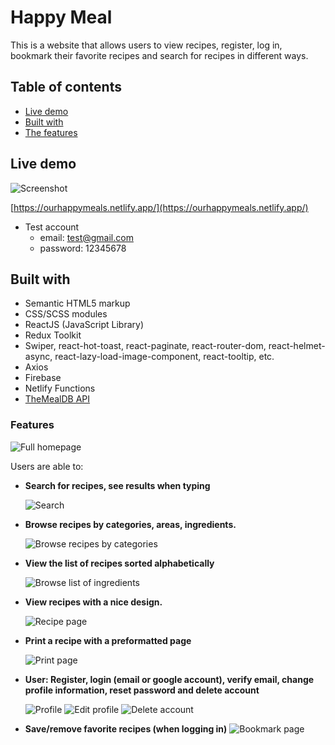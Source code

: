 # Happy Meal

This is a website that allows users to view recipes, register, log in, bookmark their favorite recipes and search for recipes in different ways.

## Table of contents

- [Live demo](#live-demo)
- [Built with](#built-with)
- [The features](#features)

## Live demo

![Screenshot](./screenshots/00.png)

[https://ourhappymeals.netlify.app/](https://ourhappymeals.netlify.app/)

- Test account
  - email: test@gmail.com
  - password: 12345678

## Built with

- Semantic HTML5 markup
- CSS/SCSS modules
- ReactJS (JavaScript Library)
- Redux Toolkit
- Swiper, react-hot-toast, react-paginate, react-router-dom, react-helmet-async, react-lazy-load-image-component, react-tooltip, etc.
- Axios
- Firebase
- Netlify Functions
- [TheMealDB API](https://www.themealdb.com/api.php)

### Features

![Full homepage](./screenshots/01_fullpage.gif)

Users are able to:

- **Search for recipes, see results when typing**

  ![Search](./screenshots/02_search.png)

- **Browse recipes by categories, areas, ingredients.**

  ![Browse recipes by categories](./screenshots/03_browse.png)

- **View the list of recipes sorted alphabetically**

  ![Browse list of ingredients](./screenshots/04_list.png)

- **View recipes with a nice design.**

  ![Recipe page](./screenshots/05_recipe.png)

- **Print a recipe with a preformatted page**

  ![Print page](./screenshots/06_print.png)

- **User: Register, login (email or google account), verify email, change profile information, reset password and delete account**

  ![Profile](./screenshots/07_profile.png)
  ![Edit profile](./screenshots/08.png)
  ![Delete account](./screenshots/09.png)

- **Save/remove favorite recipes (when logging in)**
  ![Bookmark page](./screenshots/10_bookmark.png)
